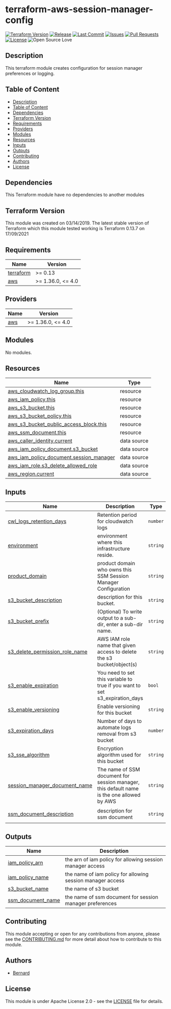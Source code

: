 # terraform-aws-session-manager-config

[![Terraform Version](https://img.shields.io/badge/Terraform%20Version->=0.13.0,<=0.13.7-blue.svg)](https://releases.hashicorp.com/terraform/)
[![Release](https://img.shields.io/github/release/traveloka/terraform-aws-session-manager-config.svg)](https://github.com/traveloka/terraform-aws-session-manager-config/releases)
[![Last Commit](https://img.shields.io/github/last-commit/traveloka/terraform-aws-session-manager-config.svg)](https://github.com/traveloka/terraform-aws-session-manager-config/commits/master)
[![Issues](https://img.shields.io/github/issues/traveloka/terraform-aws-session-manager-config.svg)](https://github.com/traveloka/terraform-aws-session-manager-config/issues)
[![Pull Requests](https://img.shields.io/github/issues-pr/traveloka/terraform-aws-session-manager-config.svg)](https://github.com/traveloka/terraform-aws-session-manager-config/pulls)
[![License](https://img.shields.io/github/license/traveloka/terraform-aws-session-manager-config.svg)](https://github.com/traveloka/terraform-aws-session-manager-config/blob/master/LICENSE)
![Open Source Love](https://badges.frapsoft.com/os/v1/open-source.png?v=103)

## Description

This terraform module creates configuration for session manager preferences or logging. 


## Table of Content
- [Description](#description)
- [Table of Content](#table-of-content)
- [Dependencies](#dependencies)
- [Terraform Version](#terraform-version)
- [Requirements](#requirements)
- [Providers](#providers)
- [Modules](#modules)
- [Resources](#resources)
- [Inputs](#inputs)
- [Outputs](#outputs)
- [Contributing](#contributing)
- [Authors](#authors)
- [License](#license)


## Dependencies

This Terraform module have no dependencies to another modules


## Terraform Version
This module was created on 03/14/2019. The latest stable version of Terraform which this module tested working is Terraform 0.13.7 on 17/09/2021


<!-- BEGINNING OF PRE-COMMIT-TERRAFORM DOCS HOOK -->
## Requirements

| Name | Version |
|------|---------|
| <a name="requirement_terraform"></a> [terraform](#requirement\_terraform) | >= 0.13 |
| <a name="requirement_aws"></a> [aws](#requirement\_aws) | >= 1.36.0, <= 4.0 |

## Providers

| Name | Version |
|------|---------|
| <a name="provider_aws"></a> [aws](#provider\_aws) | >= 1.36.0, <= 4.0 |

## Modules

No modules.

## Resources

| Name | Type |
|------|------|
| [aws_cloudwatch_log_group.this](https://registry.terraform.io/providers/hashicorp/aws/latest/docs/resources/cloudwatch_log_group) | resource |
| [aws_iam_policy.this](https://registry.terraform.io/providers/hashicorp/aws/latest/docs/resources/iam_policy) | resource |
| [aws_s3_bucket.this](https://registry.terraform.io/providers/hashicorp/aws/latest/docs/resources/s3_bucket) | resource |
| [aws_s3_bucket_policy.this](https://registry.terraform.io/providers/hashicorp/aws/latest/docs/resources/s3_bucket_policy) | resource |
| [aws_s3_bucket_public_access_block.this](https://registry.terraform.io/providers/hashicorp/aws/latest/docs/resources/s3_bucket_public_access_block) | resource |
| [aws_ssm_document.this](https://registry.terraform.io/providers/hashicorp/aws/latest/docs/resources/ssm_document) | resource |
| [aws_caller_identity.current](https://registry.terraform.io/providers/hashicorp/aws/latest/docs/data-sources/caller_identity) | data source |
| [aws_iam_policy_document.s3_bucket](https://registry.terraform.io/providers/hashicorp/aws/latest/docs/data-sources/iam_policy_document) | data source |
| [aws_iam_policy_document.session_manager](https://registry.terraform.io/providers/hashicorp/aws/latest/docs/data-sources/iam_policy_document) | data source |
| [aws_iam_role.s3_delete_allowed_role](https://registry.terraform.io/providers/hashicorp/aws/latest/docs/data-sources/iam_role) | data source |
| [aws_region.current](https://registry.terraform.io/providers/hashicorp/aws/latest/docs/data-sources/region) | data source |

## Inputs

| Name | Description | Type | Default | Required |
|------|-------------|------|---------|:--------:|
| <a name="input_cwl_logs_retention_days"></a> [cwl\_logs\_retention\_days](#input\_cwl\_logs\_retention\_days) | Retention period for cloudwatch logs | `number` | `120` | no |
| <a name="input_environment"></a> [environment](#input\_environment) | environment where this infrastructure reside. | `string` | n/a | yes |
| <a name="input_product_domain"></a> [product\_domain](#input\_product\_domain) | product domain who owns this SSM Session Manager Configuration | `string` | n/a | yes |
| <a name="input_s3_bucket_description"></a> [s3\_bucket\_description](#input\_s3\_bucket\_description) | description for this bucket. | `string` | `"s3 bucket to store SSM session manager logs"` | no |
| <a name="input_s3_bucket_prefix"></a> [s3\_bucket\_prefix](#input\_s3\_bucket\_prefix) | (Optional) To write output to a sub-dir, enter a sub-dir name. | `string` | `""` | no |
| <a name="input_s3_delete_permission_role_name"></a> [s3\_delete\_permission\_role\_name](#input\_s3\_delete\_permission\_role\_name) | AWS IAM role name that given access to delete the s3 bucket/object(s) | `string` | `"SuperAdmin"` | no |
| <a name="input_s3_enable_expiration"></a> [s3\_enable\_expiration](#input\_s3\_enable\_expiration) | You need to set this variable to true if you want to set s3\_expiration\_days | `bool` | `true` | no |
| <a name="input_s3_enable_versioning"></a> [s3\_enable\_versioning](#input\_s3\_enable\_versioning) | Enable versioning for this bucket | `string` | `"true"` | no |
| <a name="input_s3_expiration_days"></a> [s3\_expiration\_days](#input\_s3\_expiration\_days) | Number of days to automate logs removal from s3 bucket | `number` | `1` | no |
| <a name="input_s3_sse_algorithm"></a> [s3\_sse\_algorithm](#input\_s3\_sse\_algorithm) | Encryption algorithm used for this bucket | `string` | `"AES256"` | no |
| <a name="input_session_manager_document_name"></a> [session\_manager\_document\_name](#input\_session\_manager\_document\_name) | The name of SSM document for session manager, this default name is the one allowed by AWS | `string` | `"SSM-SessionManagerRunShell"` | no |
| <a name="input_ssm_document_description"></a> [ssm\_document\_description](#input\_ssm\_document\_description) | description for ssm document | `string` | `"document to hold regional session manager preferences"` | no |

## Outputs

| Name | Description |
|------|-------------|
| <a name="output_iam_policy_arn"></a> [iam\_policy\_arn](#output\_iam\_policy\_arn) | the arn of iam policy for allowing session manager access |
| <a name="output_iam_policy_name"></a> [iam\_policy\_name](#output\_iam\_policy\_name) | the name of iam policy for allowing session manager access |
| <a name="output_s3_bucket_name"></a> [s3\_bucket\_name](#output\_s3\_bucket\_name) | the name of s3 bucket |
| <a name="output_ssm_document_name"></a> [ssm\_document\_name](#output\_ssm\_document\_name) | the name of ssm document for session manager preferences |
<!-- END OF PRE-COMMIT-TERRAFORM DOCS HOOK -->

## Contributing

This module accepting or open for any contributions from anyone, please see the [CONTRIBUTING.md](https://github.com/traveloka/terraform-aws-session-manager-config/blob/master/CONTRIBUTING.md) for more detail about how to contribute to this module.

## Authors
* [Bernard](https://github.com/SiahaanBernard)

## License

This module is under Apache License 2.0 - see the [LICENSE](https://github.com/traveloka/terraform-aws-session-manager-config/blob/master/LICENSE.md) file for details.

